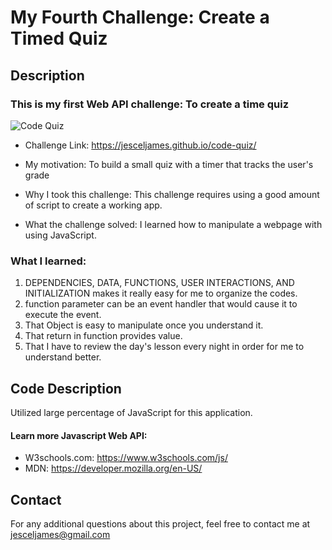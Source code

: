 # My Fourth Challenge: Create a Timed Quiz

## Description



### This is my first Web API challenge: To create a time quiz


![Code Quiz](https://github.com/JescelJames/code-quiz/assets/105643185/5ae49537-933f-4ecb-be67-ad3811051e2f)

- Challenge Link: https://jesceljames.github.io/code-quiz/

- My motivation:  To build a small quiz with a timer that tracks the user's grade
- Why I took this challenge: This challenge requires using a good amount of script to create a working app.
- What the challenge solved:  I learned how to manipulate a webpage with using JavaScript.

### What I learned:  

1. DEPENDENCIES, DATA, FUNCTIONS, USER INTERACTIONS, AND INITIALIZATION makes it really easy for me to organize the codes. 
2. function parameter can be an event handler that would cause it to execute the event.  
3. That Object is easy to manipulate once you understand it. 
4. That return in function provides value.
5. That I have to review the day's lesson every  night in order for me to understand better.


## Code Description

Utilized large percentage of JavaScript for this application. 





#### Learn more Javascript Web API:
- W3schools.com:  https://www.w3schools.com/js/
- MDN: https://developer.mozilla.org/en-US/


## Contact
For any additional questions about this project, feel free to contact me at jesceljames@gmail.com





